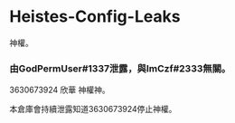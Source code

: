 # Heistes-Config-Leaks
神權。

### 由GodPermUser#1337泄露，與ImCzf#2333無關。

3630673924 欣華 神權神。

本倉庫會持續泄露知道3630673924停止神權。
